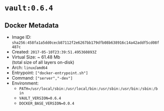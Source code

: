 # `vault:0.6.4`

## Docker Metadata

- Image ID: `sha256:458fa1a5dd0cecb87112f2e6267bb179dfb08b638916c14a42addf5cd08f487c`
- Created: `2017-05-10T23:39:51.495360893Z`
- Virtual Size: ~ 61.48 Mb  
  (total size of all layers on-disk)
- Arch: `linux`/`amd64`
- Entrypoint: `["docker-entrypoint.sh"]`
- Command: `["server","-dev"]`
- Environment:
  - `PATH=/usr/local/sbin:/usr/local/bin:/usr/sbin:/usr/bin:/sbin:/bin`
  - `VAULT_VERSION=0.6.4`
  - `DOCKER_BASE_VERSION=0.0.4`
